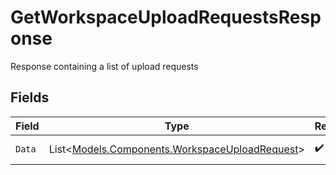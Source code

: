 # GetWorkspaceUploadRequestsResponse

Response containing a list of upload requests


## Fields

| Field                                                                                               | Type                                                                                                | Required                                                                                            | Description                                                                                         |
| --------------------------------------------------------------------------------------------------- | --------------------------------------------------------------------------------------------------- | --------------------------------------------------------------------------------------------------- | --------------------------------------------------------------------------------------------------- |
| `Data`                                                                                              | List<[Models.Components.WorkspaceUploadRequest](../../Models/Components/WorkspaceUploadRequest.md)> | :heavy_check_mark:                                                                                  | The upload request list                                                                             |